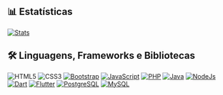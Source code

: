 
## 📊 Estatísticas

[![Stats](https://github-readme-stats-anuraghazra1.vercel.app/api?username=wanderson100v&count_private=true&show_icons=true&include_all_commits=true&theme=radical)](https://github.com/anuraghazra/github-readme-stats)

## 🛠 Linguagens, Frameworks e Bibliotecas
![HTML5](https://img.icons8.com/color/40/000000/html-5.png)
![CSS3](https://img.icons8.com/color/40/000000/css3.png)
[![Bootstrap](https://img.icons8.com/color/40/000000/bootstrap.png)](https://getbootstrap.com/)
[![JavaScript](https://img.icons8.com/color/40/000000/javascript.png)](https://www.javascript.com/)
[![PHP](https://img.icons8.com/color/40/000000/php.png)](https://www.php.net/)
[![Java](https://img.icons8.com/color/40/000000/java.png)](https://www.java.com/)
[![NodeJs](https://img.icons8.com/color/40/000000/nodejs.png)](https://nodejs.org/)
[![Dart](https://img.icons8.com/color/40/000000/dart.png)](https://dart.dev/)
[![Flutter](https://img.icons8.com/color/40/000000/flutter.png)](https://flutter.dev/)
[![PostgreSQL](https://img.icons8.com/color/40/000000/postgreesql.png)](https://www.postgresql.org/)
[![MySQL](https://img.icons8.com/color/40/000000/mysql.png)](https://www.mysql.com/)
<!-- ![Semantic Ui](https://img.icons8.com/office/40/000000/semantic-ui.png) -->
